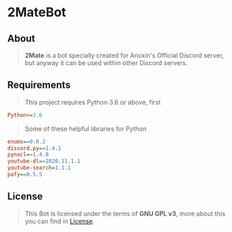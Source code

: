 # 2MateBot

## About
> **2Mate** is a bot specially created for
> Anoxin's Official Discord server, but anyway
> it can be used within other Discord
> servers.

## Requirements
> This project requires Python 3.6 or above, first
```ini
Python>=3.6
```

> Some of these helpful libraries for Python
```ini
enums==0.0.2
discord.py==1.4.1
pynacl==1.4.0
youtube-dl==2020.11.1.1
youtube-search=1.1.1
pafy==0.5.5
```

## License
> This Bot is licensed under the terms of
> **GNU GPL v3**, more about this you
> can find in [License](https://github.com/dusework/2MateBot/blob/master/LICENSE).
